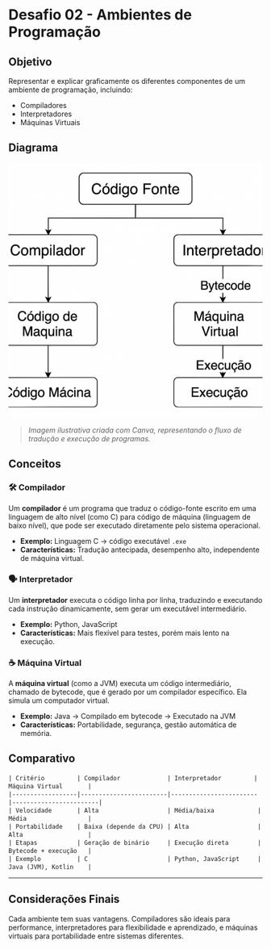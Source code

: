 # Desafio 02 - Ambientes de Programação

## Objetivo

Representar e explicar graficamente os diferentes componentes de um ambiente de programação, incluindo:

- Compiladores
- Interpretadores
- Máquinas Virtuais

## Diagrama

![Diagrama do Ambiente de Programação](ambiente-programacao.png)

> *Imagem ilustrativa criada com Canva, representando o fluxo de tradução e execução de programas.*

## Conceitos

### 🛠️ Compilador

Um **compilador** é um programa que traduz o código-fonte escrito em uma linguagem de alto nível (como C) para código de máquina (linguagem de baixo nível), que pode ser executado diretamente pelo sistema operacional.

- **Exemplo:** Linguagem C → código executável `.exe`
- **Características:** Tradução antecipada, desempenho alto, independente de máquina virtual.

### 🗣️ Interpretador

Um **interpretador** executa o código linha por linha, traduzindo e executando cada instrução dinamicamente, sem gerar um executável intermediário.

- **Exemplo:** Python, JavaScript
- **Características:** Mais flexível para testes, porém mais lento na execução.

### ☕ Máquina Virtual

A **máquina virtual** (como a JVM) executa um código intermediário, chamado de bytecode, que é gerado por um compilador específico. Ela simula um computador virtual.

- **Exemplo:** Java → Compilado em bytecode → Executado na JVM
- **Características:** Portabilidade, segurança, gestão automática de memória.

## Comparativo
```
| Critério         | Compilador             | Interpretador         | Máquina Virtual       |
|------------------|------------------------|------------------------|------------------------|
| Velocidade       | Alta                   | Média/baixa            | Média                 |
| Portabilidade    | Baixa (depende da CPU) | Alta                   | Alta                  |
| Etapas           | Geração de binário     | Execução direta        | Bytecode + execução   |
| Exemplo          | C                      | Python, JavaScript     | Java (JVM), Kotlin    |
```
---

## Considerações Finais

Cada ambiente tem suas vantagens. Compiladores são ideais para performance, interpretadores para flexibilidade e aprendizado, e máquinas virtuais para portabilidade entre sistemas diferentes.
